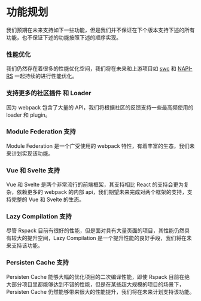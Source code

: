 # 功能规划

我们预期在未来支持如下一些功能，但是我们并不保证在下个版本支持下述的所有功能，也不保证下述的功能按照下述的顺序实现。

### 性能优化

我们仍然存在着很多的性能优化空间，我们将在未来和上游项目如 [swc](https://github.com/swc-project/swc) 和 [NAPI-RS](https://github.com/napi-rs/napi-rs) 一起持续的进行性能优化。

### 支持更多的社区插件 和 Loader

因为 webpack 包含了大量的 API，我们将根据社区的反馈支持一些最高频使用的 loader 和 plugin。

### Module Federation 支持

Module Federation 是一个广受使用的 webpack 特性，有着丰富的生态，我们未来计划实现该功能。

### Vue 和 Svelte 支持

Vue 和 Svelte 是两个非常流行的前端框架，其支持相比 React 的支持会更为复杂，依赖更多的 webpack 的内部 api，我们期望未来完成对两个框架的支持，支持完整的 Vue 和 Svelte 的生态。

### Lazy Compilation 支持

尽管 Rspack 目前有很好的性能，但是面对具有大量页面的项目，其性能仍然具有较大的提升空间，Lazy Compilation 是一个提升性能的良好手段，我们将在未来支持该功能。

### Persisten Cache 支持

Persisten Cache 能够大幅的优化项目的二次编译性能，即使 Rspack 目前在绝大部分项目里都能够达到不错的性能，但是在某些超大规模的项目的场景下，Persisten Cache 仍然能够带来很大的性能提升，我们将在未来计划支持该功能。
